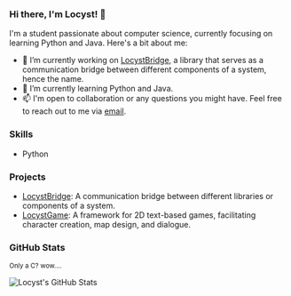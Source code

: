 ### Hi there, I'm Locyst! 👋

I'm a student passionate about computer science, currently focusing on learning Python and Java. Here's a bit about me:

- 🔭 I’m currently working on [LocystBridge](https://github.com/Locyst/LocystBridge), a library that serves as a communication bridge between different components of a system, hence the name.
- 🌱 I’m currently learning Python and Java.
- 📫 I'm open to collaboration or any questions you might have. Feel free to reach out to me via [email](mailto:your.email@example.com).

### Skills

- Python

### Projects

- [LocystBridge](https://github.com/Locyst/LocystBridge): A communication bridge between different libraries or components of a system.
- [LocystGame](https://github.com/Locyst/LocystGame): A framework for 2D text-based games, facilitating character creation, map design, and dialogue.

### GitHub Stats
<small>Only a C? wow....</small>

![Locyst's GitHub Stats](https://github-readme-stats.vercel.app/api?username=Locyst&show_icons=true)

